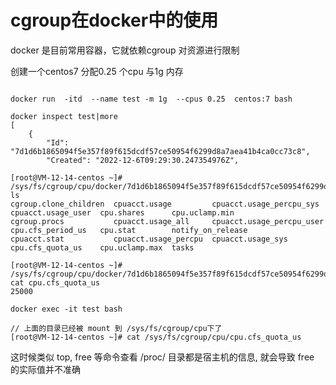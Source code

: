 # cgroup在docker中的使用

docker 是目前常用容器，它就依赖cgroup 对资源进行限制

创建一个centos7 分配0.25 个cpu 与1g 内存

```

docker run  -itd  --name test -m 1g  --cpus 0.25  centos:7 bash
```

```
docker inspect test|more
[
    {
        "Id": "7d1d6b1865094f5e357f89f615dcdf57ce50954f6299d8a7aea41b4ca0cc73c8",
        "Created": "2022-12-6T09:29:30.247354976Z",

```

```
[root@VM-12-14-centos ~]# /sys/fs/cgroup/cpu/docker/7d1d6b1865094f5e357f89f615dcdf57ce50954f6299d8a7aea41b4ca0cc73c8$ ls
cgroup.clone_children  cpuacct.usage         cpuacct.usage_percpu_sys   cpuacct.usage_user  cpu.shares      cpu.uclamp.min
cgroup.procs           cpuacct.usage_all     cpuacct.usage_percpu_user  cpu.cfs_period_us   cpu.stat        notify_on_release
cpuacct.stat           cpuacct.usage_percpu  cpuacct.usage_sys          cpu.cfs_quota_us    cpu.uclamp.max  tasks

[root@VM-12-14-centos ~]# /sys/fs/cgroup/cpu/docker/7d1d6b1865094f5e357f89f615dcdf57ce50954f6299d8a7aea41b4ca0cc73c8$ cat cpu.cfs_quota_us 
25000
```

```
docker exec -it test bash

// 上面的目录已经被 mount 到 /sys/fs/cgroup/cpu下了
[root@VM-12-14-centos ~]# cat /sys/fs/cgroup/cpu/cpu.cfs_quota_us 

```
这时候类似 top, free 等命令查看 /proc/ 目录都是宿主机的信息, 就会导致 free 的实际值并不准确